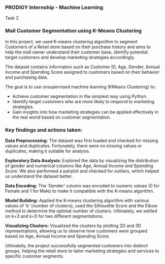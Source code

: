 ### PRODIGY Internship - Machine Learning
Task 2
### Mall Customer Segmentation using K-Means Clustering

In this project, we used K-means clustering algorithm to segment Customers of a Retail store based on their purchase history and aims to help the mall owner understand their customer base, identify potential target customers and develop marketing strategies accordingly. 

The dataset contains information such as Customer ID, Age, Gender, Annual Income and Spending Score assigned to customers based on their behavior and purchasing data.

The goal is to use unsupervised machine learning (KMeans Clustering) to:
- Achieve customer segmentation in the simplest way using Python.
- Identify target customers who are more likely to respond to marketing strategies.
- Gain insights into how marketing strategies can be applied effectively in the real world based on customer segmentation.

### Key findings and actions taken:

**Data Preprocessing:** The dataset was first loaded and checked for missing values and duplicates. Fortunately, there were no missing values or duplicates, making it suitable for analysis.

**Exploratory Data Analysis:** Explored the data by visualizing the distribution of gender and numerical columns like Age, Annual Income and Spending Score. We also performed a pairplot and checked for outliers, which helped us understand the dataset better.

**Data Encoding:** The 'Gender' column was encoded to numeric values (0 for Female and 1 for Male) to make it compatible with the K-means algorithm.

**Model Building:** Applied the K-means clustering algorithm with various values of 'k' (number of clusters), used the Silhouette Score and the Elbow method to determine the optimal number of clusters. Ultimately, we settled on k=3 and k=5 for two different segmentations.

**Visualizing Clusters:** Visualized the clusters by plotting 2D and 3D representations, allowing us to observe how customers were grouped based on Age, Annual Income and Spending Score.

Ultimately, the project successfully segmented customers into distinct groups, helping the retail store to tailor marketing strategies and services to specific customer segments.
